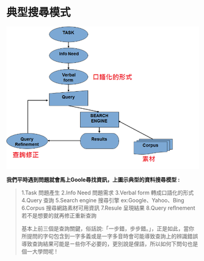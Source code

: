 # 典型搜尋模式

![](/Img/Image02.png)

**我們平時遇到問題就會馬上Goole尋找資訊，上圖示典型的資料搜尋模型 :**
<blockquote>1.Task 問題產生
2.Info Need 問題需求 
3.Verbal form 轉成口語化的形式
4.Query 查詢
5.Search engine 搜尋引擎  ex:Google、Yahoo、Bing
6.Corpus 搜尋網路素材可用資訊
7.Resule 呈現結果
8.Query reflnement 若不是想要的就再修正重新查詢

基本上前三個是查詢關鍵，俗話說:「一步錯，步步錯。」，正是如此，當你所提問的字句包含到一字多義或是一字多音時會可能導致查詢上的辨識錯誤導致查詢結果可能是ㄧ些你不必要的，更別說是俚語，所以如何下問句也是個一大學問呢 !